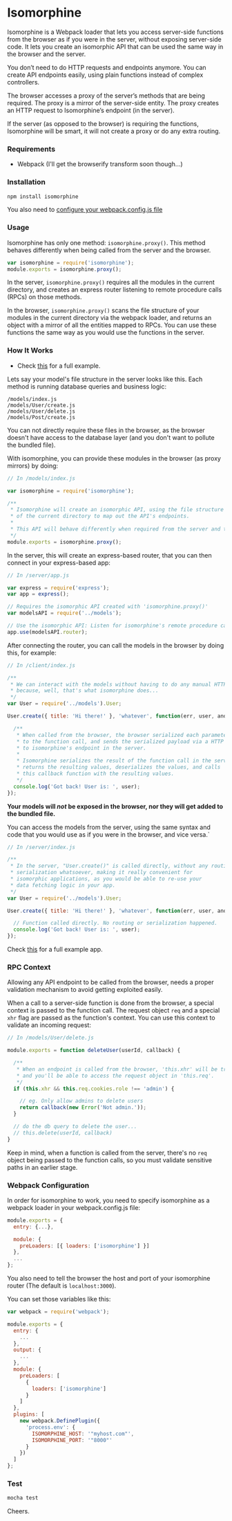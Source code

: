 # Isomorphine

Isomorphine is a Webpack loader that lets you access server-side functions from the browser as if you were in the server, without exposing server-side code. It lets you create an isomorphic API that can be used the same way in the browser and the server.

You don’t need to do HTTP requests and endpoints anymore. You can create API endpoints easily, using plain functions instead of complex controllers.

The browser accesses a proxy of the server’s methods that are being required. The proxy is a mirror of the server-side entity. The proxy creates an HTTP request to Isomorphine’s endpoint (in the server).

If the server (as opposed to the browser) is requiring the functions, Isomorphine will be smart, it will not create a proxy or do any extra routing.


### Requirements
- Webpack (I'll get the browserify transform soon though...)

### Installation

```bash
npm install isomorphine
```

You also need to [configure your webpack.config.js file](#webpack-configuration)


### Usage

Isomorphine has only one method: `isomorphine.proxy()`. This method behaves differently when being called from the server and the browser.

```js
var isomorphine = require('isomorphine');
module.exports = isomorphine.proxy();
```
In the server, `isomorphine.proxy()` requires all the modules in the current directory, and creates an express router listening to remote procedure calls (RPCs) on those methods.

In the browser, `isomorphine.proxy()` scans the file structure of your modules in the current directory via the webpack loader, and returns an object with a mirror of all the entities mapped to RPCs. You can use these functions the same way as you would use the functions in the server.


### How It Works

* Check [this](https://github.com/d-oliveros/isomorphine/tree/master/examples/isomorphic-react) for a full example.

Lets say your model's file structure in the server looks like this. Each method is running database queries and business logic:

```
/models/index.js
/models/User/create.js
/models/User/delete.js
/models/Post/create.js
```

You can not directly require these files in the browser, as the browser doesn't have access to the database layer (and you don't want to pollute the bundled file).

With isomorphine, you can provide these modules in the browser (as proxy mirrors) by doing:

```js
// In /models/index.js

var isomorphine = require('isomorphine');

/**
 * Isomorphine will create an isomorphic API, using the file structure
 * of the current directory to map out the API's endpoints.
 *
 * This API will behave differently when required from the server and the browser.
 */
module.exports = isomorphine.proxy();
```

In the server, this will create an express-based router, that you can then connect in your express-based app:

```js
// In /server/app.js

var express = require('express');
var app = express();

// Requires the isomorphic API created with 'isomorphine.proxy()'
var modelsAPI = require('../models');

// Use the isomorphic API: Listen for isomorphine's remote procedure calls (RPCs)
app.use(modelsAPI.router);
```

After connecting the router, you can call the models in the browser by doing this, for example:

```js
// In /client/index.js

/**
 * We can interact with the models without having to do any manual HTTP requests
 * because, well, that's what isomorphine does...
 */
var User = require('../models').User;

User.create({ title: 'Hi there!' }, 'whatever', function(err, user, anotherVal) {

  /**
   * When called from the browser, the browser serialized each parameter sent
   * to the function call, and sends the serialized payload via a HTTP request
   * to isomorphine's endpoint in the server.
   *
   * Isomorphine serializes the result of the function call in the server,
   * returns the resulting values, deserializes the values, and calls
   * this callback function with the resulting values.
   */
  console.log('Got back! User is: ', user);
});
```

**Your models will _not_ be exposed in the browser, nor they will get added to the bundled file.**

You can access the models from the server, using the same syntax and code that you would use as if you were in the browser, and vice versa.`

```js
// In /server/index.js

/**
 * In the server, "User.create()" is called directly, without any routing or
 * serialization whatsoever, making it really convenient for
 * isomorphic applications, as you would be able to re-use your
 * data fetching logic in your app.
 */
var User = require('../models').User;

User.create({ title: 'Hi there!' }, 'whatever', function(err, user, anotherVal) {

  // Function called directly. No routing or serialization happened.
  console.log('Got back! User is: ', user);
});
```

Check [this](https://github.com/d-oliveros/isomorphine/tree/master/examples/isomorphic-react) for a full example app.


### RPC Context

Allowing any API endpoint to be called from the browser, needs a proper validation mechanism to avoid getting exploited easily.

When a call to a server-side function is done from the browser, a special context is passed to the function call. The request object `req` and a special `xhr` flag are passed as the function's context. You can use this context to validate an incoming request:

```js
// In /models/User/delete.js

module.exports = function deleteUser(userId, callback) {

  /**
   * When an endpoint is called from the browser, 'this.xhr' will be true,
   * and you'll be able to access the request object in 'this.req'.
   */
  if (this.xhr && this.req.cookies.role !== 'admin') {

    // eg. Only allow admins to delete users
    return callback(new Error('Not admin.'));
  }

  // do the db query to delete the user...
  // this.delete(userId, callback)
}

```

Keep in mind, when a function is called from the server, there's no `req` object being passed to the function calls, so you must validate sensitive paths in an earlier stage.


### Webpack Configuration

In order for isomorphine to work, you need to specify isomorphine as a webpack loader in your webpack.config.js file:

```js
module.exports = {
  entry: {...},

  module: {
    preLoaders: [{ loaders: ['isomorphine'] }]
  },
  ...
};
```

You also need to tell the browser the host and port of your isomorphine router (The default is `localhost:3000`).

You can set those variables like this:

```js
var webpack = require('webpack');

module.exports = {
  entry: {
    ...
  },
  output: {
    ...
  },
  module: {
    preLoaders: [
      {
        loaders: ['isomorphine']
      }
    ]
  },
  plugins: [
    new webpack.DefinePlugin({
      'process.env': {
        ISOMORPHINE_HOST: '"myhost.com"',
        ISOMORPHINE_PORT: '"8000"'
      }
    })
  ]
};
```


### Test

```bash
mocha test
```

Cheers.
